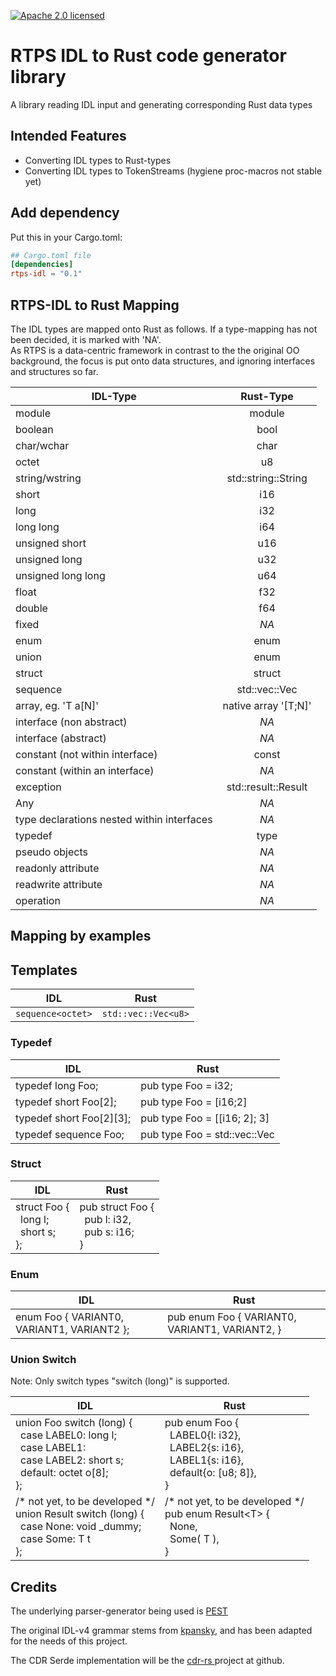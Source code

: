 [![Apache 2.0 licensed][licence-badge]][licence-url]
# RTPS IDL to Rust code generator library

A library reading IDL input and generating corresponding Rust data types

## Intended Features
* Converting IDL types to Rust-types
* Converting IDL types to TokenStreams (hygiene proc-macros not stable yet)

## Add dependency
Put this in your Cargo.toml:
```toml
## Cargo.toml file
[dependencies]
rtps-idl = "0.1"
```

## RTPS-IDL to Rust Mapping
The IDL types are mapped onto Rust as follows. 
If a type-mapping has not been decided, it is marked with 'NA'.  
As RTPS is a data-centric framework in contrast to 
the the original OO background, the focus is put onto data structures, and ignoring interfaces and structures so far.

|  IDL-Type  | Rust-Type |
| ------------- |:-------------:| 
| module     | module | 
| boolean      | bool      | 
| char/wchar | char      | 
| octet | u8  | 
| string/wstring    | std::string::String  | 
| short | i16  | 
| long |  i32 | 
| long long | i64  | 
| unsigned short | u16  | 
| unsigned long |  u32 | 
| unsigned long long | u64  | 
| float | f32  | 
| double | f64  | 
| fixed  |  _NA_ | 
| enum | enum  | 
| union  | enum  | 
| struct | struct  | 
| sequence | std::vec::Vec  | 
| array, eg. 'T a[N]' | native array '[T;N]'  | 
| interface (non abstract) |  _NA_  | 
| interface (abstract) |  _NA_   | 
| constant (not within interface) | const  | 
| constant (within an interface)   |  _NA_    | 
| exception |  std::result::Result   | 
| Any | _NA_   | 
| type declarations nested within interfaces  | _NA_   | 
| typedef | type  | 
| pseudo objects  | _NA_  | 
| readonly attribute | _NA_  | 
| readwrite attribute |  _NA_   | 
| operation |  _NA_  | 

## Mapping by examples

## Templates

| IDL | Rust |
| ----- | ----- |
| `sequence<octet>` | `std::vec::Vec<u8>` |

### Typedef

| IDL | Rust |
| ----- | ----- |
| typedef long Foo; | pub type Foo = i32; |
| typedef short Foo[2]; | pub type Foo = [i16;2] |
| typedef short Foo[2][3]; | pub type Foo = [[i16; 2]; 3] |
| typedef sequence<octet> Foo; | pub type Foo = std::vec::Vec<u8> |


### Struct

| IDL | Rust |
| ----- | ----- |
| struct Foo {<br>&ensp;long l;<br>&ensp;short s;<br>}; | pub struct Foo {<br>&ensp;pub l: i32,<br>&ensp;pub s: i16;<br>} |

### Enum

| IDL | Rust |
| ----- | ----- |
| enum Foo { VARIANT0, VARIANT1, VARIANT2 }; | pub enum Foo { VARIANT0, VARIANT1, VARIANT2, } |

### Union Switch

Note: Only switch types "switch (long)" is supported.

| IDL | Rust |
| ----- | ----- |
| union Foo switch (long) {<br>&ensp;case LABEL0: long l;<br>&ensp;case LABEL1:<br>&ensp;case LABEL2: short s;<br>&ensp;default: octet o[8];<br>}; | pub enum Foo {<br>&ensp;LABEL0{l: i32},<br>&ensp;LABEL2{s: i16},<br>&ensp;LABEL1{s: i16},<br>&ensp;default{o: [u8; 8]},<br>}  |
| /* not yet, to be developed */<br>union Result switch (long) {<br>&ensp;case None: void _dummy;<br>&ensp;case Some: T t<br>}; | /* not yet, to be developed */<br>pub enum Result\<T> {<br>&ensp;None,<br>&ensp;Some( T ),<br>}  |

## Credits
The underlying parser-generator  being used is [PEST][pest-url]

The original IDL-v4 grammar stems from [kpansky][idl-v4-grammar-url], and has been adapted for the needs of this project.

The CDR Serde implementation will be the  [cdr-rs
][cdr-rs-url] project at github.

[licence-badge]: https://img.shields.io/badge/License-Apache%202.0-blue.svg
[licence-url]: LICENSE.md
[pest-url]: https://pest.rs/
[idl-v4-grammar-url]: https://github.com/kpansky
[cdr-rs-url]: https://github.com/hrektts/cdr-rs
